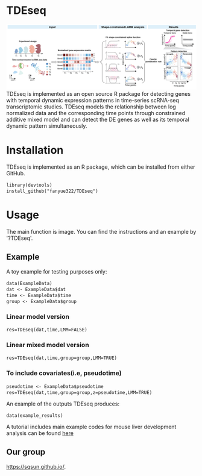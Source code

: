 # TDEseq
![IMAGE](https://github.com/fanyue322/fanyue322.github.io/blob/master/TDEseq_workflow.tif "TDEseq logo")  
TDEseq is implemented as an open source R package for detecting genes with temporal dynamic expression patterns in time-series scRNA-seq  transcriptomic studies. TDEseq models the relationship between log normalized data and the corresponding time points through constrained additive mixed model and can detect the DE genes as well as its temporal dynamic pattern simultaneously. 


# Installation
TDEseq is implemented as an R package, which can be installed from either GitHub.

```
library(devtools)
install_github("fanyue322/TDEseq")
```

# Usage
The main function is image. You can find the instructions and an example by '?TDEseq'.

## Example
A toy example for testing purposes only:
```
data(ExampleData)
dat <- ExampleData$dat
time <- ExampleData$time
group <- ExampleData$group
```
### Linear model version
```
res=TDEseq(dat,time,LMM=FALSE)
```
### Linear mixed model version
```
res=TDEseq(dat,time,group=group,LMM=TRUE)
```
### To include covariates(i.e, pseudotime)
```
pseudotime <- ExampleData$pseudotime
res=TDEseq(dat,time,group=group,z=pseudotime,LMM=TRUE)
```
An example of the outputs TDEseq produces:
```
data(example_results)
```
A tutorial includes main example codes for mouse liver development analysis can be found [here](https://fanyue322.github.io/install)
## Our group

 <https://sqsun.github.io/>.
